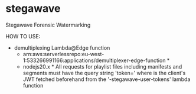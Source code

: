 # stegawave
Stegawave Forensic Watermarking

HOW TO USE:

  - demultiplexing Lambda@Edge function
    * arn:aws:serverlessrepo:eu-west-1:533266991166:applications/demultiplexer-edge-function *
    * nodejs20.x *
  All requests for playlist files including manifests and segments must have the query string 'token=<user token>' 
  where <user token> is the client's JWT fetched beforehand from the '-stegawave-user-tokens' lambda function
     

